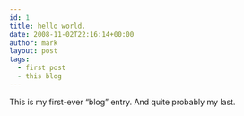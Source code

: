```yaml
---
id: 1
title: hello world.
date: 2008-11-02T22:16:14+00:00
author: mark
layout: post
tags:
  - first post
  - this blog
---
```

This is my first-ever &#8220;blog&#8221; entry. And quite probably my last.